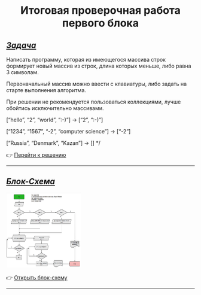 <center>

# Итоговая проверочная работа первого блока

</center>

## <u>*Задача*</u>

Написать программу, которая из имеющегося массива строк формирует новый массив из строк, длина которых меньше, либо равна 3 символам.

Первоначальный массив можно ввести с клавиатуры, либо задать на старте выполнения алгоритма.

При решении не рекомендуется пользоваться коллекциями,
лучше обойтись исключительно массивами.

[“hello”, “2”, “world”, “:-)”] → [“2”, “:-)”]

[“1234”, “1567”, “-2”, “computer science”] → [“-2”]

[“Russia”, “Denmark”, “Kazan”] → [] */

:point_right: [Перейти к решению](https://github.com/ANT050/Final_verification_work_23.11.2022/blob/main/Final_work/Program.cs "Открыть")

---

## <u>*Блок-Схема*</u>

<img src="Block diagram(Final verification work).jpg" height=200 width="200"/>

:point_right: [Открыть блок-схему](https://github.com/ANT050/Final_verification_work_23.11.2022/blob/main/Block%20diagram(Final%20verification%20work).jpg "Открыть")

---
